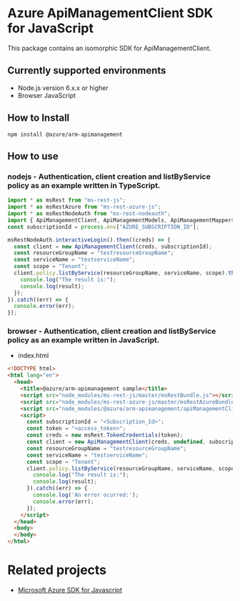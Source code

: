 # Azure ApiManagementClient SDK for JavaScript
This package contains an isomorphic SDK for ApiManagementClient.

## Currently supported environments
- Node.js version 6.x.x or higher
- Browser JavaScript

## How to Install
```
npm install @azure/arm-apimanagement
```


## How to use

### nodejs - Authentication, client creation and listByService policy as an example written in TypeScript.

```ts
import * as msRest from "ms-rest-js";
import * as msRestAzure from "ms-rest-azure-js";
import * as msRestNodeAuth from "ms-rest-nodeauth";
import { ApiManagementClient, ApiManagementModels, ApiManagementMappers } from "@azure/arm-apimanagement";
const subscriptionId = process.env["AZURE_SUBSCRIPTION_ID"];

msRestNodeAuth.interactiveLogin().then((creds) => {
  const client = new ApiManagementClient(creds, subscriptionId);
  const resourceGroupName = "testresourceGroupName";
  const serviceName = "testserviceName";
  const scope = "Tenant";
  client.policy.listByService(resourceGroupName, serviceName, scope).then((result) => {
    console.log("The result is:");
    console.log(result);
  });
}).catch((err) => {
  console.error(err);
});
```

### browser - Authentication, client creation and listByService policy as an example written in JavaScript.

- index.html
```html
<!DOCTYPE html>
<html lang="en">
  <head>
    <title>@azure/arm-apimanagement sample</title>
    <script src="node_modules/ms-rest-js/master/msRestBundle.js"></script>
    <script src="node_modules/ms-rest-azure-js/master/msRestAzureBundle.js"></script>
    <script src="node_modules/@azure/arm-apimanagement/apiManagementClientBundle.js"></script>
    <script>
      const subscriptionId = "<Subscription_Id>";
      const token = "<access_token>";
      const creds = new msRest.TokenCredentials(token);
      const client = new ApiManagementClient(creds, undefined, subscriptionId);
      const resourceGroupName = "testresourceGroupName";
      const serviceName = "testserviceName";
      const scope = "Tenant";
      client.policy.listByService(resourceGroupName, serviceName, scope).then((result) => {
        console.log("The result is:");
        console.log(result);
      }).catch((err) => {
        console.log('An error ocurred:');
        console.error(err);
      });
    </script>
  </head>
  <body>
  </body>
</html>
```

# Related projects
 - [Microsoft Azure SDK for Javascript](https://github.com/Azure/azure-sdk-for-js)
